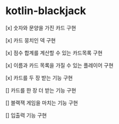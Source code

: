 # kotlin-blackjack

[x] 숫자와 문양을 가진 카드 구현

[x] 카드 뭉치인 덱 구현

[x] 점수 합계를 계산할 수 있는 카드목록 구현

[x] 이름과 카드 목록을 가질 수 있는 플레이어 구현

[x] 카드를 두 장 받는 기능 구현

[] 카드를 한 장 더 받는 기능 구현

[] 블랙잭 게임을 마치는 기능 구현

[] 입출력 기능 구현
